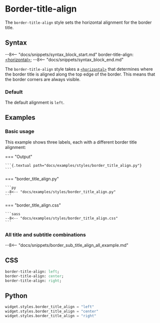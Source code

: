 # Border-title-align

The `border-title-align` style sets the horizontal alignment for the border title.

## Syntax

--8<-- "docs/snippets/syntax_block_start.md"
border-title-align: <a href="../../css_types/horizontal">&lt;horizontal&gt;</a>;
--8<-- "docs/snippets/syntax_block_end.md"

The `border-title-align` style takes a [`<horizontal>`](../../css_types/horizontal) that determines where the border title is aligned along the top edge of the border.
This means that the border corners are always visible.

### Default

The default alignment is `left`.


## Examples

### Basic usage

This example shows three labels, each with a different border title alignment:

=== "Output"

    ```{.textual path="docs/examples/styles/border_title_align.py"}
    ```

=== "border_title_align.py"

    ```py
    --8<-- "docs/examples/styles/border_title_align.py"
    ```

=== "border_title_align.css"

    ```sass
    --8<-- "docs/examples/styles/border_title_align.css"
    ```


### All title and subtitle combinations

--8<-- "docs/snippets/border_sub_title_align_all_example.md"


## CSS

```sass
border-title-align: left;
border-title-align: center;
border-title-align: right;
```

## Python

```py
widget.styles.border_title_align = "left"
widget.styles.border_title_align = "center"
widget.styles.border_title_align = "right"
```
